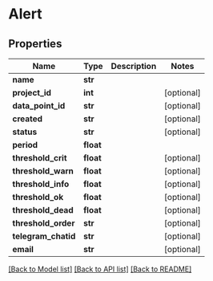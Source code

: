 # Alert

## Properties
Name | Type | Description | Notes
------------ | ------------- | ------------- | -------------
**name** | **str** |  | 
**project_id** | **int** |  | [optional] 
**data_point_id** | **str** |  | [optional] 
**created** | **str** |  | [optional] 
**status** | **str** |  | [optional] 
**period** | **float** |  | 
**threshold_crit** | **float** |  | [optional] 
**threshold_warn** | **float** |  | [optional] 
**threshold_info** | **float** |  | [optional] 
**threshold_ok** | **float** |  | [optional] 
**threshold_dead** | **float** |  | [optional] 
**threshold_order** | **str** |  | [optional] 
**telegram_chatid** | **str** |  | [optional] 
**email** | **str** |  | [optional] 

[[Back to Model list]](../README.md#documentation-for-models) [[Back to API list]](../README.md#documentation-for-api-endpoints) [[Back to README]](../README.md)


